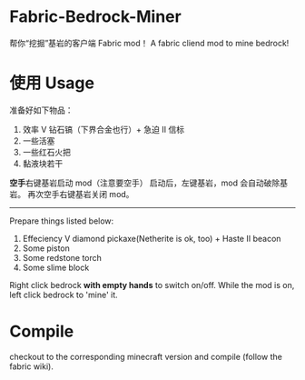 # Fabric-Bedrock-Miner
帮你“挖掘”基岩的客户端 Fabric mod！
A fabric cliend mod to mine bedrock!

# 使用 Usage
准备好如下物品：
1. 效率 Ⅴ 钻石镐（下界合金也行）+ 急迫 Ⅱ 信标
2. 一些活塞
3. 一些红石火把
4. 黏液块若干

**空手**右键基岩启动 mod（注意要空手）
启动后，左键基岩，mod 会自动破除基岩。
再次空手右键基岩关闭 mod。

------

Prepare things listed below:
1. Effeciency Ⅴ diamond pickaxe(Netherite is ok, too) + Haste Ⅱ beacon
2. Some piston
3. Some redstone torch
4. Some slime block

Right click bedrock **with empty hands** to switch on/off.
While the mod is on, left click bedrock to 'mine' it.

# Compile
checkout to the corresponding minecraft version and compile (follow the fabric wiki).
